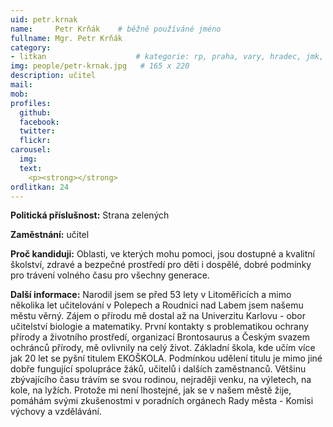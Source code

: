 ```yaml
---
uid: petr.krnak
name:     Petr Krňák  	# běžně používáné jméno
fullname: Mgr. Petr Krňák
category:
- litkan                 	# kategorie: rp, praha, vary, hradec, jmk, senat
img: people/petr-krnak.jpg   # 165 x 220
description: učitel
mail:
mob:
profiles:
  github:
  facebook:
  twitter: 
  flickr:
carousel:
  img: 
  text:
    <p><strong></strong>
ordlitkan: 24
---
```

**Politická příslušnost:** Strana zelených
 
**Zaměstnání:** učitel
 
**Proč kandiduji:** Oblasti, ve kterých mohu pomoci, jsou dostupné a kvalitní školství, zdravé a bezpečné prostředí pro děti i dospělé, dobré podmínky pro trávení volného času pro všechny generace.
 
**Další informace:** Narodil jsem se před 53 lety v Litoměřicích a mimo několika let učitelování v Polepech a Roudnici nad Labem jsem našemu městu věrný. Zájem o přírodu mě dostal až na Univerzitu Karlovu - obor učitelství biologie a matematiky. První kontakty s problematikou ochrany přírody a životního prostředí, organizací Brontosaurus a Českým svazem ochránců přírody, mě ovlivnily na celý život. Základní škola, kde učím více jak  20 let se pyšní titulem EKOŠKOLA. Podmínkou udělení titulu je mimo jiné dobře fungující spolupráce žáků, učitelů i dalších zaměstnanců. Většinu zbývajícího času trávím se svou rodinou, nejraději venku, na výletech, na kole, na lyžích. Protože mi není lhostejné, jak se v našem městě žije, pomáhám svými zkušenostmi v poradních orgánech Rady města - Komisi výchovy a vzdělávání.


